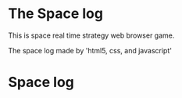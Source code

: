 The Space log
=============

This is space real time strategy web browser game.

The space log made by 'html5, css, and javascript'

<html>
<head></head>
<body><h1>Space log</h1>
</body>
</html>
